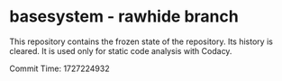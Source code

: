 # basesystem - rawhide branch

This repository contains the frozen state of the repository.
Its history is cleared. It is used only for static code
analysis with Codacy.

Commit Time: 1727224932